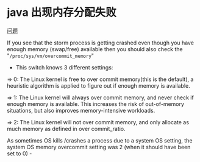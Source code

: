 # java 出现内存分配失败


[问题](https://community.cloudera.com/t5/Support-Questions/Storm-quot-Cannot-allocate-memory-quot-quot-insufficient/td-p/144449)

If you see that the storm process is getting crashed even though you have enough memory (swap/free) available then you should also check the "`/proc/sys/vm/overcommit_memory`"

- This switch knows 3 different settings:

=> 0: The Linux kernel is free to over commit memory(this is the default), a heuristic algorithm is applied to figure out if enough memory is available.

=> 1: The Linux kernel will always over commit memory, and never check if enough memory is available. This increases the risk of out-of-memory situations, but also improves memory-intensive workloads.

=> 2: The Linux kernel will not over commit memory, and only allocate as much memory as defined in over commit_ratio.

As sometimes OS kills /crashes a process due to a system OS setting, the system OS memory overcommit setting was 2 (when it should have been set to 0) -
